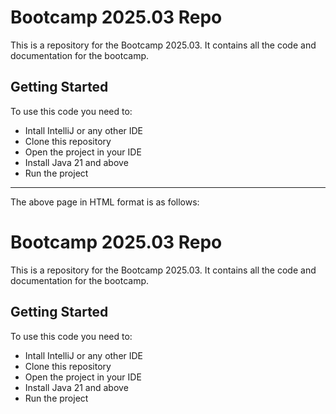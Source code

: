 # Bootcamp 2025.03 Repo

This is a repository for the Bootcamp 2025.03. It contains all the code and documentation for the bootcamp.

## Getting Started

To use this code you need to:
- Intall IntelliJ or any other IDE
- Clone this repository
- Open the project in your IDE
- Install Java 21 and above
- Run the project



--------------
The above page in HTML format is as follows:

<h1>
Bootcamp 2025.03 Repo
</h1>

<p>
This is a repository for the Bootcamp 2025.03. It contains all the code and documentation for the bootcamp.
</p>

<h2>
Getting Started
</h2>

<p>
To use this code you need to:
<ul>
<li>Intall IntelliJ or any other IDE</li>
<li>Clone this repository</li>
<li>Open the project in your IDE</li>
<li>Install Java 21 and above</li>
<li>Run the project</li>
</ul>

